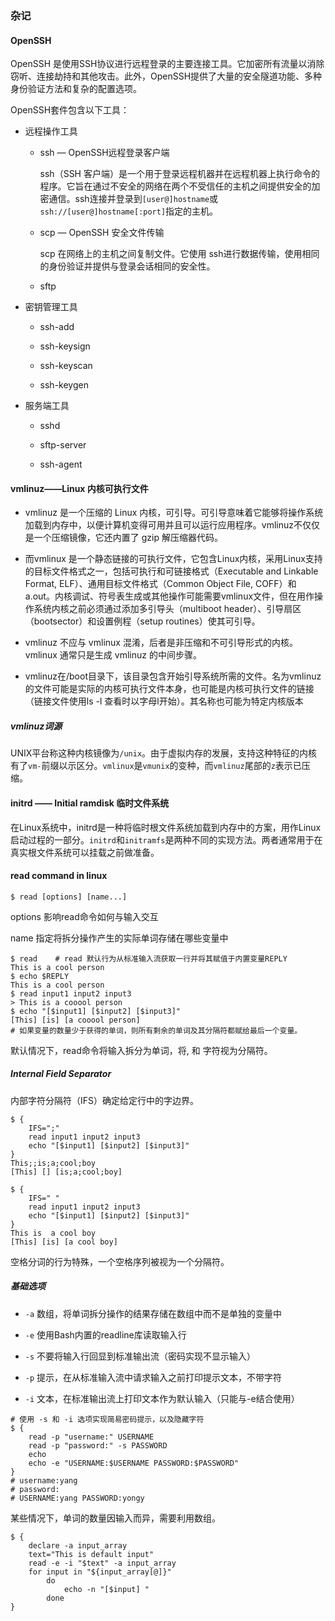 ### 杂记

#### OpenSSH

OpenSSH 是使用SSH协议进行远程登录的主要连接工具。它加密所有流量以消除窃听、连接劫持和其他攻击。此外，OpenSSH提供了大量的安全隧道功能、多种身份验证方法和复杂的配置选项。

OpenSSH套件包含以下工具：

- 远程操作工具
  
  - ssh — OpenSSH远程登录客户端
    
    ssh（SSH 客户端）是一个用于登录远程机器并在远程机器上执行命令的程序。它旨在通过不安全的网络在两个不受信任的主机之间提供安全的加密通信。ssh连接并登录到`[user@]hostname`或`ssh://[user@]hostname[:port]`指定的主机。
  
  - scp — OpenSSH 安全文件传输
    
    scp 在网络上的主机之间复制文件。它使用 ssh进行数据传输，使用相同的身份验证并提供与登录会话相同的安全性。
  
  - sftp

- 密钥管理工具
  
  - ssh-add
  
  - ssh-keysign
  
  - ssh-keyscan
  
  - ssh-keygen

- 服务端工具
  
  - sshd
  
  - sftp-server
  
  - ssh-agent

#### vmlinuz——Linux 内核可执行文件

- vmlinuz 是一个压缩的 Linux 内核，可引导。可引导意味着它能够将操作系统加载到内存中，以便计算机变得可用并且可以运行应用程序。vmlinuz不仅仅是一个压缩镜像，它还内置了 gzip 解压缩器代码。

- 而vmlinux 是一个静态链接的可执行文件，它包含Linux内核，采用Linux支持的目标文件格式之一，包括可执行和可链接格式（Executable and Linkable Format, ELF）、通用目标文件格式（Common Object File, COFF）和a.out。内核调试、符号表生成或其他操作可能需要vmlinux文件，但在用作操作系统内核之前必须通过添加多引导头（multiboot header）、引导扇区（bootsector）和设置例程（setup routines）使其可引导。

- vmlinuz 不应与 vmlinux 混淆，后者是非压缩和不可引导形式的内核。 vmlinux 通常只是生成 vmlinuz 的中间步骤。

- vmlinuz在/boot目录下，该目录包含开始引导系统所需的文件。名为vmlinuz的文件可能是实际的内核可执行文件本身，也可能是内核可执行文件的链接（链接文件使用ls -l 查看时以字母l开始）。其名称也可能为特定内核版本

##### vmlinuz词源

UNIX平台称这种内核镜像为`/unix`。由于虚拟内存的发展，支持这种特征的内核有了`vm-`前缀以示区分。`vmlinux`是`vmunix`的变种，而`vmlinuz`尾部的`z`表示已压缩。

#### initrd —— Initial ramdisk 临时文件系统

在Linux系统中，initrd是一种将临时根文件系统加载到内存中的方案，用作Linux启动过程的一部分。`initrd`和`initramfs`是两种不同的实现方法。两者通常用于在真实根文件系统可以挂载之前做准备。

#### read command in linux

```shell
$ read [options] [name...]
```

options 影响read命令如何与输入交互

name 指定将拆分操作产生的实际单词存储在哪些变量中

```shell
$ read    # read 默认行为从标准输入流获取一行并将其赋值于内置变量REPLY
This is a cool person
$ echo $REPLY
This is a cool person
$ read input1 input2 input3
> This is a cooool person
$ echo "[$input1] [$input2] [$input3]"
[This] [is] [a cooool person]
# 如果变量的数量少于获得的单词，则所有剩余的单词及其分隔符都赋给最后一个变量。
```

默认情况下，read命令将输入拆分为单词，将<space>, <tab> 和 <newline> 字符视为分隔符。

##### Internal Field Separator

内部字符分隔符（IFS）确定给定行中的字边界。

```shell
$ {
    IFS=";"
    read input1 input2 input3
    echo "[$input1] [$input2] [$input3]"
}
This;;is;a;cool;boy
[This] [] [is;a;cool;boy]
```

```shell
$ {
    IFS=" "
    read input1 input2 input3
    echo "[$input1] [$input2] [$input3]"
}
This is  a cool boy
[This] [is] [a cool boy]
```

空格分词的行为特殊，一个空格序列被视为一个分隔符。

##### 基础选项

- `-a` 数组，将单词拆分操作的结果存储在数组中而不是单独的变量中

- `-e` 使用Bash内置的readline库读取输入行

- `-s` 不要将输入行回显到标准输出流（密码实现不显示输入）

- `-p` 提示，在从标准输入流中请求输入之前打印提示文本，不带<newline>字符

- `-i` 文本，在标准输出流上打印文本作为默认输入（只能与-e结合使用）

```shell
# 使用 -s 和 -i 选项实现简易密码提示，以及隐藏字符
$ {
    read -p "username:" USERNAME
    read -p "password:" -s PASSWORD
    echo
    echo -e "USERNAME:$USERNAME PASSWORD:$PASSWORD"
}
# username:yang
# password:
# USERNAME:yang PASSWORD:yongy
```

某些情况下，单词的数量因输入而异，需要利用数组。

```shell
$ {
    declare -a input_array
    text="This is default input"
    read -e -i "$text" -a input_array
    for input in "${input_array[@]}"
        do
            echo -n "[$input] "
        done
}

```
